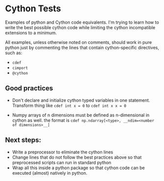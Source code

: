 Cython Tests
==========

Examples of python and Cython code equivalents. I'm trying to learn how to write the best possible cython code while limiting the cython incompatible extensions to a minimum.

All examples, unless otherwise noted on comments, should work in pure python just by commenting the lines that contain cython-specific directives, such as:
* `cdef`
* `cimport`
* `@cython`

## Good practices
* Don't declare and initialize cython typed variables in one statement. Transform thing like
    `cdef int x = 0` to
    `cdef int x
    x = 0`

* Numpy arrays of n dimensions must be defined as n-dimensional in cython as well. the format is `cdef np.ndarray[<type>, __ndim=<number of dimensions>__]`

## Next steps:
* Write a preprocessor to eliminate the cython lines
* Change lines that do not follow the best practices above so that preprocessed scripts can run in standard python
* Wrap all this inside a python package so that cython code can be executed (almost) natively in python.
